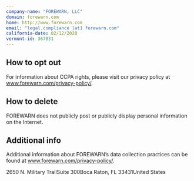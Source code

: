 ```yaml
---
company-name: "FOREWARN, LLC"
domain: forewarn.com
home: http://www.forewarn.com
email: "legal.compliance [at] forewarn.com"
california-date: 02/12/2020
vermont-id: 367831
---
```

## How to opt out


For information about CCPA rights, please visit our privacy policy at www.forewarn.com/privacy-policy/.

## How to delete


FOREWARN does not publicly post or publicly display personal information on the Internet.

## Additional info


Additional information about FOREWARN’s data collection practices can be found at www.forewarn.com/privacy-policy/.

2650 N. Military TrailSuite 300Boca Raton, FL 33431United States














